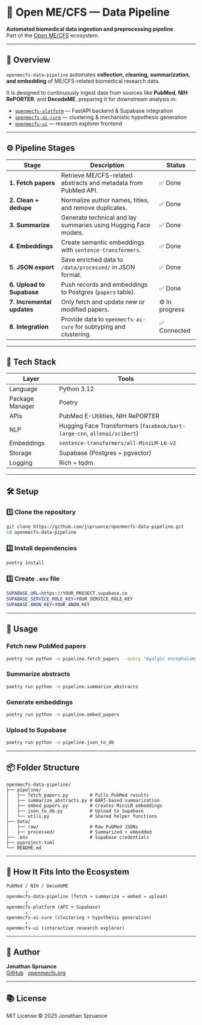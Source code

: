 # 🔬 Open ME/CFS — Data Pipeline

**Automated biomedical data ingestion and preprocessing pipeline**  
Part of the [Open ME/CFS](https://github.com/jspruance) ecosystem.

---

## 🧩 Overview

`openmecfs-data-pipeline` automates **collection, cleaning, summarization, and embedding** of ME/CFS-related biomedical research data.

It is designed to continuously ingest data from sources like **PubMed**, **NIH RePORTER**, and **DecodeME**, preparing it for downstream analysis in:

- [`openmecfs-platform`](https://github.com/jspruance/openmecfs-platform) — FastAPI backend & Supabase integration
- [`openmecfs-ai-cure`](https://github.com/jspruance/openmecfs-ai-cure) — clustering & mechanistic hypothesis generation
- [`openmecfs-ui`](https://github.com/jspruance/openmecfs-ui) — research explorer frontend

---

## ⚙️ Pipeline Stages

| Stage                      | Description                                                       | Status         |
| -------------------------- | ----------------------------------------------------------------- | -------------- |
| **1. Fetch papers**        | Retrieve ME/CFS-related abstracts and metadata from PubMed API.   | ✅ Done        |
| **2. Clean + dedupe**      | Normalize author names, titles, and remove duplicates.            | ✅ Done        |
| **3. Summarize**           | Generate technical and lay summaries using Hugging Face models.   | ✅ Done        |
| **4. Embeddings**          | Create semantic embeddings with `sentence-transformers`.          | ✅ Done        |
| **5. JSON export**         | Save enriched data to `/data/processed/` in JSON format.          | ✅ Done        |
| **6. Upload to Supabase**  | Push records and embeddings to Postgres (`papers` table).         | ✅ Done        |
| **7. Incremental updates** | Only fetch and update new or modified papers.                     | ⚙️ In progress |
| **8. Integration**         | Provide data to `openmecfs-ai-cure` for subtyping and clustering. | ✅ Connected   |

---

## 🧰 Tech Stack

| Layer           | Tools                                                                    |
| --------------- | ------------------------------------------------------------------------ |
| Language        | Python 3.12                                                              |
| Package Manager | Poetry                                                                   |
| APIs            | PubMed E-Utilities, NIH RePORTER                                         |
| NLP             | Hugging Face Transformers (`facebook/bart-large-cnn`, `allenai/scibert`) |
| Embeddings      | `sentence-transformers/all-MiniLM-L6-v2`                                 |
| Storage         | Supabase (Postgres + pgvector)                                           |
| Logging         | Rich + tqdm                                                              |

---

## 🛠️ Setup

### 1️⃣ Clone the repository

```bash
git clone https://github.com/jspruance/openmecfs-data-pipeline.git
cd openmecfs-data-pipeline
```

### 2️⃣ Install dependencies

```bash
poetry install
```

### 3️⃣ Create `.env` file

```bash
SUPABASE_URL=https://YOUR_PROJECT.supabase.co
SUPABASE_SERVICE_ROLE_KEY=YOUR_SERVICE_ROLE_KEY
SUPABASE_ANON_KEY=YOUR_ANON_KEY
```

---

## 🚀 Usage

### Fetch new PubMed papers

```bash
poetry run python -m pipeline.fetch_papers --query "myalgic encephalomyelitis chronic fatigue syndrome"
```

### Summarize abstracts

```bash
poetry run python -m pipeline.summarize_abstracts
```

### Generate embeddings

```bash
poetry run python -m pipeline.embed_papers
```

### Upload to Supabase

```bash
poetry run python -m pipeline.json_to_db
```

---

## 📦 Folder Structure

```
openmecfs-data-pipeline/
├── pipeline/
│   ├── fetch_papers.py        # Pulls PubMed results
│   ├── summarize_abstracts.py # BART-based summarization
│   ├── embed_papers.py        # Creates MiniLM embeddings
│   ├── json_to_db.py          # Upload to Supabase
│   └── utils.py               # Shared helper functions
├── data/
│   ├── raw/                   # Raw PubMed JSONs
│   ├── processed/             # Summarized + embedded
├── .env                       # Supabase credentials
├── pyproject.toml
└── README.md
```

---

## 🧠 How It Fits Into the Ecosystem

```
PubMed / NIH / DecodeME
       ↓
openmecfs-data-pipeline (fetch → summarize → embed → upload)
       ↓
openmecfs-platform (API + Supabase)
       ↓
openmecfs-ai-cure (clustering + hypothesis generation)
       ↓
openmecfs-ui (interactive research explorer)
```

---

## 👤 Author

**Jonathan Spruance**  
[GitHub](https://github.com/jspruance) · [openmecfs.org](https://openmecfs.org)

---

## 📚 License

MIT License © 2025 Jonathan Spruance
